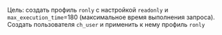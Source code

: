 Цель: создать профиль `ronly` с настройкой `readonly` и `max_execution_time`=180 (максимальное время выполнения запроса). Создать пользователя `ch_user` и применить к нему профиль `ronly`